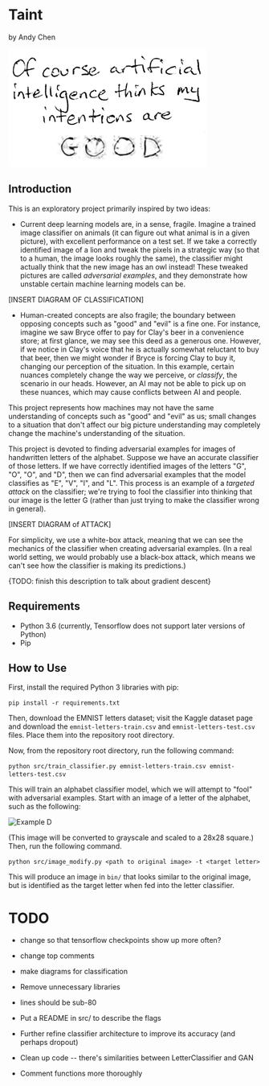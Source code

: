# Taint
by Andy Chen

![Good Intentions](images/good_intentions.png)

## Introduction

This is an exploratory project primarily inspired by two ideas:
* Current deep learning models are, in a sense, fragile. Imagine a trained 
image classifier on animals (it can figure out what animal is in a given 
picture), with excellent performance on a test set. If we take a correctly 
identified image of a lion and tweak the pixels in a strategic way (so that 
to a human, the image looks roughly the same), the classifier might actually 
think that the new image has an owl instead! These tweaked pictures are called 
_adversarial examples_, and they demonstrate how unstable certain machine 
learning models can be.

[INSERT DIAGRAM OF CLASSIFICATION]

* Human-created concepts are also fragile; the boundary between opposing 
concepts such as "good" and "evil" is a fine one. For instance, imagine 
we saw Bryce offer to pay for Clay's beer in a convenience store; at first
glance, we may see this deed as a generous one. However, if we notice in 
Clay's voice that he is actually somewhat reluctant to buy that beer, then
we might wonder if Bryce is forcing Clay to buy it, changing our perception
of the situation. In this example, certain nuances completely change the 
way we perceive, or _classify_, the scenario in our heads. However, an AI
may not be able to pick up on these nuances, which may cause conflicts between
AI and people.

This project represents how machines may not have the same understanding of 
concepts such as "good" and "evil" as us; small changes to a situation that 
don't affect our big picture understanding may completely change the machine's 
understanding of the situation.

This project is devoted to finding adversarial examples for images of 
handwritten letters of the alphabet. Suppose we have an accurate classifier 
of those letters. If we have correctly identified images of the letters "G", 
"O", "O", and "D", then we can find adversarial examples that the model 
classifies as "E", "V", "I", and "L". This process is an example of a 
_targeted attack_ on the classifier; we're trying to fool the classifier into 
thinking that our image is the letter G (rather than just trying to make the 
classifier wrong in general). 

[INSERT DIAGRAM of ATTACK]

For simplicity, we use a white-box attack, meaning that we can see the 
mechanics of the classifier when creating adversarial examples. (In a real 
world setting, we would probably use a black-box attack, which means we can't
see how the classifier is making its predictions.)

{TODO: finish this description to talk about gradient descent}


## Requirements
* Python 3.6 (currently, Tensorflow does not support later versions of Python)
* Pip


## How to Use
First, install the required Python 3 libraries with pip:
```
pip install -r requirements.txt
```
Then, download the EMNIST letters dataset; visit the Kaggle dataset page and
download the `emnist-letters-train.csv` and `emnist-letters-test.csv` files.
Place them into the repository root directory.

Now, from the repository root directory, run the following command:
```
python src/train_classifier.py emnist-letters-train.csv emnist-letters-test.csv
```
This will train an alphabet classifier model, which we will attempt to "fool"
with adversarial examples. Start with an image of a letter of the alphabet,
such as the following:

![Example D](images/good_d.png)

(This image will be converted to grayscale and scaled to a 28x28 square.) Then,
run the following command.
```
python src/image_modify.py <path to original image> -t <target letter> 
```
This will produce an image in `bin/` that looks similar to the original image,
but is identified as the target letter when fed into the letter classifier.


# TODO
* change so that tensorflow checkpoints show up more often?
* change top comments
* make diagrams for classification
* Remove unnecessary libraries
* lines should be sub-80

* Put a README in src/ to describe the flags
* Further refine classifier architecture to improve its accuracy (and perhaps dropout)
* Clean up code -- there's similarities between LetterClassifier and GAN
* Comment functions more thoroughly




